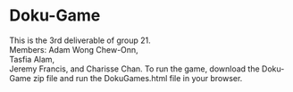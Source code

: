 # Doku-Game 
This is the 3rd deliverable of group 21.  
 Members:
Adam Wong Chew-Onn,  
 Tasfia Alam,  
 Jeremy Francis, and 
 Charisse Chan. 
 To run the game, download the Doku-Game zip file and run the DokuGames.html file in your browser. 
